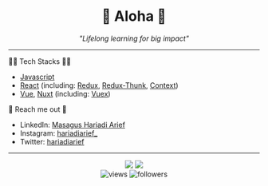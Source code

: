 


<div  align="center">
  <h1>👋 Aloha 👋</h1>
  <i>"Lifelong learning for big impact"</i>
</div>

<hr/>

👨‍💻 Tech Stacks 🧑‍💻
- [Javascript](https://www.javascript.com/)
- [React](https://reactjs.org/) (including: [Redux](https://redux.js.org/), [Redux-Thunk](https://github.com/reduxjs/redux-thunk), [Context](https://reactjs.org/docs/context.html))
- [Vue](https://vuejs.org/), [Nuxt](https://nuxtjs.org/) (including: [Vuex](https://vuex.vuejs.org/))

🤝 Reach me out 🤝
- LinkedIn: [Masagus Hariadi Arief](https://www.linkedin.com/in/hariadiarief/)
- Instagram: [hariadiarief_](https://www.instagram.com/hariadiarief_/)
- Twitter: [hariadiarief](https://twitter.com/hariadiarief)
 
 <hr/>
 
<div  align="center">
   <img src="https://github-readme-stats.vercel.app/api?username=hariadiarief&count_private=true&show_icons=true&theme=dark&hide=issues&line_height=24" />
   <img src="https://github-readme-stats.vercel.app/api/top-langs/?username=hariadiarief&layout=compact&theme=dark" /> 
   
<br/>

  <img alt="views" src="https://komarev.com/ghpvc/?username=hariadiarief&color=blue&style=for-the-badge"/>
  <img alt="followers" src="https://img.shields.io/github/followers/hariadiarief?color=blue&style=for-the-badge">
</div>  
